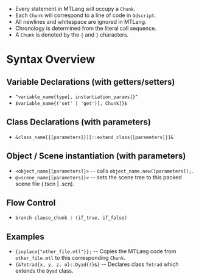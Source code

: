 * Every statement in MTLang will occupy a `Chunk`.
* Each `Chunk` will correspond to a line of code in `Gdscript`.
* All newlines and whitespace are ignored in MTLang.
* Chronology is determined from the literal call sequence.
* A `Chunk` is denoted by the `{` and `}` characters.
# Syntax Overview
## Variable Declarations (with getters/setters)
* `^variable_name{type[, instantiation_params]}^`
* `$variable_name{('set' | 'get')[, Chunk]}$`
## Class Declarations (with parameters)
* `&class_name[{[parameters]}][::extend_class{[parameters]}]&`
## Object / Scene instantiation (with parameters)
* `<object_name{[parameters]}>` -- calls `object_name.new([parameters]);`.
* `@<scene_name{[parameters]}>` -- sets the scene tree to this packed scene file (.tscn | .scn).
## Flow Control
* `branch clause_chunk : (if_true, if_false)`
## Examples
* `{inplace{"other_file.mtl"}};` -- Copies the MTLang code from `other_file.mtl` to this corresponding `Chunk`.
* `{&Tetrad{x, y, z, o}::Dyad{!}&}` -- Declares class `Tetrad` which extends the `Dyad` class.